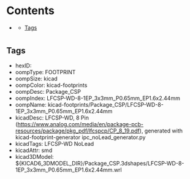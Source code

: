



Contents
========

* [](#)
	* [Tags](#tags)

# 

## Tags

- hexID: 
- oompType: FOOTPRINT
- oompSize: kicad
- oompColor: kicad-footprints
- oompDesc: Package_CSP
- oompIndex: LFCSP-WD-8-1EP_3x3mm_P0.65mm_EP1.6x2.44mm
- oompName: kicad-footprints/Package_CSP/LFCSP-WD-8-1EP_3x3mm_P0.65mm_EP1.6x2.44mm
- kicadDesc: LFCSP-WD, 8 Pin (https://www.analog.com/media/en/package-pcb-resources/package/pkg_pdf/lfcspcp/CP_8_19.pdf), generated with kicad-footprint-generator ipc_noLead_generator.py
- kicadTags: LFCSP-WD NoLead
- kicadAttr: smd
- kicad3DModel: ${KICAD6_3DMODEL_DIR}/Package_CSP.3dshapes/LFCSP-WD-8-1EP_3x3mm_P0.65mm_EP1.6x2.44mm.wrl
